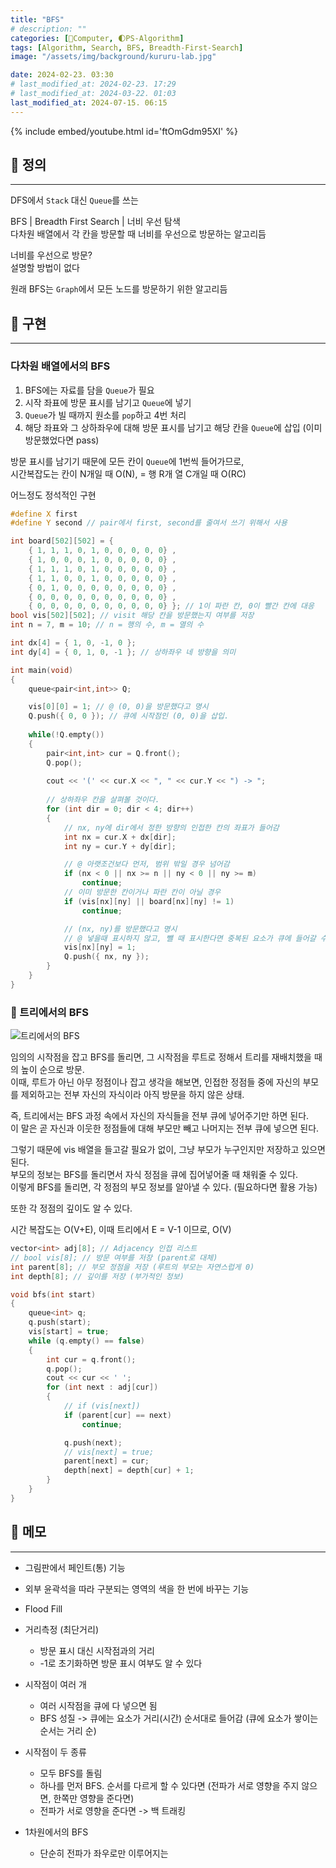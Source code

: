 ```yaml
---
title: "BFS"
# description: ""
categories: [💫Computer, 🌓PS-Algorithm]
tags: [Algorithm, Search, BFS, Breadth-First-Search]
image: "/assets/img/background/kururu-lab.jpg"

date: 2024-02-23. 03:30
# last_modified_at: 2024-02-23. 17:29
# last_modified_at: 2024-03-22. 01:03
last_modified_at: 2024-07-15. 06:15
---
```


{% include embed/youtube.html id='ftOmGdm95XI' %}

## 💫 정의

---

DFS에서 `Stack` 대신 `Queue`를 쓰는  

BFS | Breadth First Search | 너비 우선 탐색  
다차원 배열에서 각 칸을 방문할 때 너비를 우선으로 방문하는 알고리듬  

너비를 우선으로 방문?  
설명할 방법이 없다  

원래 BFS는 `Graph`에서 모든 노드를 방문하기 위한 알고리듬  

## 💫 구현

---

### 다차원 배열에서의 BFS

1. BFS에는 자료를 담을 `Queue`가 필요
2. 시작 좌표에 방문 표시를 남기고 `Queue`에 넣기
3. `Queue`가 빌 때까지 원소를 `pop`하고 4번 처리
4. 해당 좌표와 그 상하좌우에 대해 방문 표시를 남기고 해당 칸을 `Queue`에 삽입 (이미 방문했었다면 pass)

방문 표시를 남기기 때문에 모든 칸이 `Queue`에 1번씩 들어가므로,  
시간복잡도는 칸이 N개일 때 O(N), = 행 R개 열 C개일 때 O(RC)  

어느정도 정석적인 구현  

```cpp
#define X first
#define Y second // pair에서 first, second를 줄여서 쓰기 위해서 사용

int board[502][502] = {
	{ 1, 1, 1, 0, 1, 0, 0, 0, 0, 0} ,
	{ 1, 0, 0, 0, 1, 0, 0, 0, 0, 0} ,
	{ 1, 1, 1, 0, 1, 0, 0, 0, 0, 0} ,
	{ 1, 1, 0, 0, 1, 0, 0, 0, 0, 0} ,
	{ 0, 1, 0, 0, 0, 0, 0, 0, 0, 0} ,
	{ 0, 0, 0, 0, 0, 0, 0, 0, 0, 0} ,
	{ 0, 0, 0, 0, 0, 0, 0, 0, 0, 0} }; // 1이 파란 칸, 0이 빨간 칸에 대응
bool vis[502][502]; // visit 해당 칸을 방문했는지 여부를 저장
int n = 7, m = 10; // n = 행의 수, m = 열의 수

int dx[4] = { 1, 0, -1, 0 };
int dy[4] = { 0, 1, 0, -1 }; // 상하좌우 네 방향을 의미

int main(void)
{
	queue<pair<int,int>> Q;

	vis[0][0] = 1; // @ (0, 0)을 방문했다고 명시
	Q.push({ 0, 0 }); // 큐에 시작점인 (0, 0)을 삽입.
	
	while(!Q.empty())
	{
		pair<int,int> cur = Q.front();
		Q.pop();
		
		cout << '(' << cur.X << ", " << cur.Y << ") -> ";
		
		// 상하좌우 칸을 살펴볼 것이다.
		for (int dir = 0; dir < 4; dir++)
		{ 
			// nx, ny에 dir에서 정한 방향의 인접한 칸의 좌표가 들어감
			int nx = cur.X + dx[dir];
			int ny = cur.Y + dy[dir];

			// @ 아랫조건보다 먼저, 범위 밖일 경우 넘어감
			if (nx < 0 || nx >= n || ny < 0 || ny >= m)
				continue; 
			// 이미 방문한 칸이거나 파란 칸이 아닐 경우
			if (vis[nx][ny] || board[nx][ny] != 1)
				continue;

			// (nx, ny)를 방문했다고 명시
			// @ 넣을때 표시하지 않고, 뺄 때 표시한다면 중복된 요소가 큐에 들어갈 수 있어서 메모리 초과, 시간 초과가 날 수 있다
			vis[nx][ny] = 1; 
			Q.push({ nx, ny });
		}
	}
}
```

### 🫧 트리에서의 BFS

![트리에서의 BFS](https://img1.daumcdn.net/thumb/R1280x0/?scode=mtistory2&fname=https%3A%2F%2Fblog.kakaocdn.net%2Fdn%2FcJXaCd%2FbtrnP6QRW8z%2FrKKUP02Tb95iML46jwdgP1%2Fimg.png)

임의의 시작점을 잡고 BFS를 돌리면, 그 시작점을 루트로 정해서 트리를 재배치했을 때의 높이 순으로 방문.  
이때, 루트가 아닌 아무 정점이나 잡고 생각을 해보면, 인접한 정점들 중에 자신의 부모를 제외하고는 전부 자신의 자식이라 아직 방문을 하지 않은 상태.  

즉, 트리에서는 BFS 과정 속에서 자신의 자식들을 전부 큐에 넣어주기만 하면 된다.  
이 말은 곧 자신과 이웃한 정점들에 대해 부모만 빼고 나머지는 전부 큐에 넣으면 된다.  

그렇기 때문에 vis 배열을 들고갈 필요가 없이, 그냥 부모가 누구인지만 저장하고 있으면 된다.  
부모의 정보는 BFS를 돌리면서 자식 정점을 큐에 집어넣어줄 때 채워줄 수 있다.  
이렇게 BFS를 돌리면, 각 정점의 부모 정보를 알아낼 수 있다. (필요하다면 활용 가능)  

또한 각 정점의 깊이도 알 수 있다.  

시간 복잡도는 O(V+E), 이때 트리에서 E = V-1 이므로, O(V)  

```cpp
vector<int> adj[8]; // Adjacency 인접 리스트
// bool vis[8]; // 방문 여부를 저장 (parent로 대체)
int parent[8]; // 부모 정점을 저장 (루트의 부모는 자연스럽게 0)
int depth[8]; // 깊이를 저장 (부가적인 정보)

void bfs(int start)
{
	queue<int> q;
	q.push(start);
	vis[start] = true;
	while (q.empty() == false)
	{
		int cur = q.front();
		q.pop();
		cout << cur << ' ';
		for (int next : adj[cur])
		{
			// if (vis[next])
			if (parent[cur] == next)
				continue;

			q.push(next);
			// vis[next] = true;
			parent[next] = cur;
			depth[next] = depth[cur] + 1;
		}
	}
}
```

## 💫 메모

---

- 그림판에서 페인트(통) 기능
- 외부 윤곽석을 따라 구분되는 영역의 색을 한 번에 바꾸는 기능

- Flood Fill
- 거리측정 (최단거리)
  - 방문 표시 대신 시작점과의 거리
  - -1로 초기화하면 방문 표시 여부도 알 수 있다
- 시작점이 여러 개
  - 여러 시작점을 큐에 다 넣으면 됨
  - BFS 성질 -> 큐에는 요소가 거리(시간) 순서대로 들어감 (큐에 요소가 쌓이는 순서는 거리 순)
- 시작점이 두 종류
  - 모두 BFS를 돌림
  - 하나를 먼저 BFS. 순서를 다르게 할 수 있다면 (전파가 서로 영향을 주지 않으면, 한쪽만 영향을 준다면)
  - 전파가 서로 영향을 준다면 -> 백 트래킹
- 1차원에서의 BFS
  - 단순히 전파가 좌우로만 이루어지는
